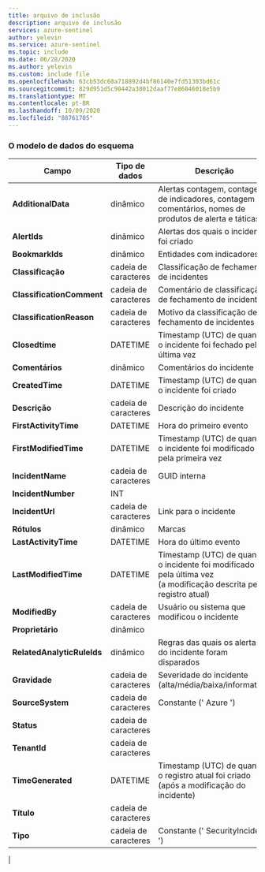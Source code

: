 ```yaml
---
title: arquivo de inclusão
description: arquivo de inclusão
services: azure-sentinel
author: yelevin
ms.service: azure-sentinel
ms.topic: include
ms.date: 06/28/2020
ms.author: yelevin
ms.custom: include file
ms.openlocfilehash: 63cb53dc60a718892d4bf86140e7fd51303bd61c
ms.sourcegitcommit: 829d951d5c90442a38012daaf77e86046018e5b9
ms.translationtype: MT
ms.contentlocale: pt-BR
ms.lasthandoff: 10/09/2020
ms.locfileid: "88761705"
---
```

### <a name="the-data-model-of-the-schema"></a>O modelo de dados do esquema

| Campo | Tipo de dados | Descrição |
| ---- | ---- | ---- |
| **AdditionalData** | dinâmico | Alertas contagem, contagem de indicadores, contagem de comentários, nomes de produtos de alerta e táticas |
| **AlertIds** | dinâmico | Alertas dos quais o incidente foi criado |
| **BookmarkIds** | dinâmico | Entidades com indicadores |
| **Classificação** | cadeia de caracteres | Classificação de fechamento de incidentes |
| **ClassificationComment** | cadeia de caracteres | Comentário de classificação de fechamento de incidente |
| **ClassificationReason** | cadeia de caracteres | Motivo da classificação de fechamento de incidentes |
| **Closedtime** | DATETIME | Timestamp (UTC) de quando o incidente foi fechado pela última vez |
| **Comentários** | dinâmico | Comentários do incidente |
| **CreatedTime** | DATETIME | Timestamp (UTC) de quando o incidente foi criado |
| **Descrição** | cadeia de caracteres | Descrição do incidente |
| **FirstActivityTime** | DATETIME | Hora do primeiro evento |
| **FirstModifiedTime** | DATETIME | Timestamp (UTC) de quando o incidente foi modificado pela primeira vez |
| **IncidentName** | cadeia de caracteres | GUID interna |
| **IncidentNumber** | INT |  |
| **IncidentUrl** | cadeia de caracteres | Link para o incidente |
| **Rótulos** | dinâmico | Marcas |
| **LastActivityTime** | DATETIME | Hora do último evento |
| **LastModifiedTime** | DATETIME | Timestamp (UTC) de quando o incidente foi modificado pela última vez <br>(a modificação descrita pelo registro atual) |
| **ModifiedBy** | cadeia de caracteres | Usuário ou sistema que modificou o incidente |
| **Proprietário** | dinâmico |  |
| **RelatedAnalyticRuleIds** | dinâmico | Regras das quais os alertas do incidente foram disparados |
| **Gravidade** | cadeia de caracteres | Severidade do incidente (alta/média/baixa/informativa) |
| **SourceSystem** | cadeia de caracteres | Constante (' Azure ') |
| **Status** | cadeia de caracteres |  |
| **TenantId** | cadeia de caracteres |  |
| **TimeGenerated** | DATETIME | Timestamp (UTC) de quando o registro atual foi criado <br>(após a modificação do incidente) |
| **Título** | cadeia de caracteres | 
| **Tipo** | cadeia de caracteres | Constante (' SecurityIncident ') |
|
